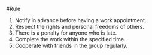 #Rule

1. Notify in advance before having a work appointment.
2. Respect the rights and personal freedoms of others.
3. There is a penalty for anyone who is late.
4. Complete the work within the specified time.
5. Cooperate with friends in the group regularly.
